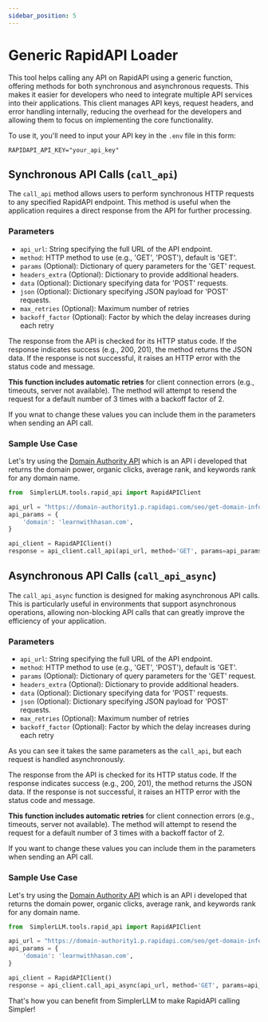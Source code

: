 ```yaml
---
sidebar_position: 5
--- 
```


# Generic RapidAPI Loader

This tool helps calling any API on RapidAPI using a generic function, offering methods for both synchronous and asynchronous requests. This makes it easier for developers who need to integrate multiple API services into their applications. This client manages API keys, request headers, and error handling internally, reducing the overhead for the developers and allowing them to focus on implementing the core functionality.

To use it, you'll need to input your API key in the `.env` file in this form:

```
RAPIDAPI_API_KEY="your_api_key"
```

## Synchronous API Calls (`call_api`)

The `call_api` method allows users to perform synchronous HTTP requests to any specified RapidAPI endpoint. This method is useful when the application requires a direct response from the API for further processing.

### Parameters
- `api_url`: String specifying the full URL of the API endpoint.
- `method`: HTTP method to use (e.g., 'GET', 'POST'), default is 'GET'.
- `params` (Optional): Dictionary of query parameters for the 'GET' request.
- `headers_extra` (Optional): Dictionary to provide additional headers.
- `data` (Optional): Dictionary specifying data for 'POST' requests.
- `json` (Optional): Dictionary specifying JSON payload for 'POST' requests.
- `max_retries` (Optional): Maximum number of retries
- `backoff_factor` (Optional): Factor by which the delay increases during each retry

The response from the API is checked for its HTTP status code. If the response indicates success (e.g., 200, 201), the method returns the JSON data. If the response is not successful, it raises an HTTP error with the status code and message.

**This function includes automatic retries** for client connection errors (e.g., timeouts, server not available). The method will attempt to resend the request for a default number of 3 times with a backoff factor of 2. 

If you wnat to change these values you can include them in the parameters when sending an API call. 

### Sample Use Case

Let's try using the [Domain Authority API](https://rapidapi.com/hassan.cs91/api/domain-authority1/playground/apiendpoint_f2c2bcde-e9c2-45aa-9d0c-47d6b21b876b) which is an API i developed that returns the domain power, organic clicks, average rank, and keywords rank for any domain name.

```python
from  SimplerLLM.tools.rapid_api import RapidAPIClient

api_url = "https://domain-authority1.p.rapidapi.com/seo/get-domain-info"
api_params = {
    'domain': 'learnwithhasan.com',
}

api_client = RapidAPIClient() 
response = api_client.call_api(api_url, method='GET', params=api_params)
```

## Asynchronous API Calls (`call_api_async`)

The `call_api_async` function is designed for making asynchronous API calls. This is particularly useful in environments that support asynchronous operations, allowing non-blocking API calls that can greatly improve the efficiency of your application.

### Parameters
- `api_url`: String specifying the full URL of the API endpoint.
- `method`: HTTP method to use (e.g., 'GET', 'POST'), default is 'GET'.
- `params` (Optional): Dictionary of query parameters for the 'GET' request.
- `headers_extra` (Optional): Dictionary to provide additional headers.
- `data` (Optional): Dictionary specifying data for 'POST' requests.
- `json` (Optional): Dictionary specifying JSON payload for 'POST' requests.
- `max_retries` (Optional): Maximum number of retries
- `backoff_factor` (Optional): Factor by which the delay increases during each retry

As you can see it takes the same parameters as the `call_api`, but each request is handled asynchronously.

The response from the API is checked for its HTTP status code. If the response indicates success (e.g., 200, 201), the method returns the JSON data. If the response is not successful, it raises an HTTP error with the status code and message.

**This function includes automatic retries** for client connection errors (e.g., timeouts, server not available). The method will attempt to resend the request for a default number of 3 times with a backoff factor of 2. 

If you want to change these values you can include them in the parameters when sending an API call. 

### Sample Use Case

Let's try using the [Domain Authority API](https://rapidapi.com/hassan.cs91/api/domain-authority1/playground/apiendpoint_f2c2bcde-e9c2-45aa-9d0c-47d6b21b876b) which is an API i developed that returns the domain power, organic clicks, average rank, and keywords rank for any domain name.

```python
from  SimplerLLM.tools.rapid_api import RapidAPIClient

api_url = "https://domain-authority1.p.rapidapi.com/seo/get-domain-info"
api_params = {
    'domain': 'learnwithhasan.com',
}

api_client = RapidAPIClient() 
response = api_client.call_api_async(api_url, method='GET', params=api_params)
```

That's how you can benefit from SimplerLLM to make RapidAPI calling Simpler!